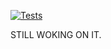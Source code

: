 [![Tests](https://github.com/zckevin/weibo-jpeg-channel/actions/workflows/testing.yml/badge.svg)](https://github.com/zckevin/weibo-jpeg-channel/actions/workflows/testing.yml)

STILL WOKING ON IT.
